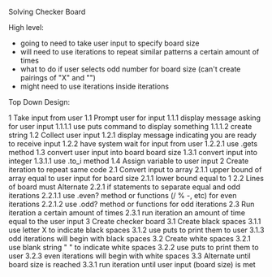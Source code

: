 Solving Checker Board

High level:
- going to need to take user input to specify board size
- will need to use iterations to repeat similar patterns a certain amount of times
- what to do if user selects odd number for board size (can't create pairings of "X" and "")
- might need to use iterations inside iterations

Top Down Design:

1 Take input from user
  1.1 Prompt user for input
    1.1.1 display message asking for user input
      1.1.1.1 use puts command to display something
      1.1.1.2 create string
  1.2 Collect user input
      1.2.1 display message indicating you are ready to receive input
      1.2.2 have system wait for input from user
        1.2.2.1 use .gets method
  1.3 convert user input into board board size
    1.3.1 convert input into integer
      1.3.1.1 use .to_i method
  1.4 Assign variable to user input
2 Create iteration to repeat same code
  2.1 Convert input to array
    2.1.1 upper bound of array equal to user input for board size
    2.1.1 lower bound equal to 1
  2.2 Lines of board must Alternate
    2.2.1 if statements to separate equal and odd iterations
      2.2.1.1 use .even? method or functions (/ % -, etc) for even iterations
      2.2.1.2 use .odd? method or functions for odd iterations
  2.3 Run iteration a certain amount of times
    2.3.1 run iteration an amount of time equal to the user input
3 Create checker board
  3.1 Create black spaces
    3.1.1 use letter X to indicate black spaces
    3.1.2 use puts to print them to user
    3.1.3 odd iterations will begin with black spaces
  3.2 Create white spaces
    3.2.1 use blank string " " to indicate white spaces
    3.2.2 use puts to print them to user
    3.2.3 even iterations will begin with white spaces
  3.3 Alternate until board size is reached
    3.3.1 run iteration until user input (board size) is met
